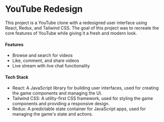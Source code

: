 # YouTube Redesign

This project is a YouTube clone with a redesigned user interface using React, Redux, and Tailwind CSS. The goal of this project was to recreate the core features of YouTube while giving it a fresh and modern look.

#### Features
<ul>
  <li>Browse and search for videos</li>
  <li>Like, comment, and share videos</li>
  <li>Live stream with live chat functionality</li>
</ul>

#### Tech Stack
<ul>
  <li>React: A JavaScript library for building user interfaces, used for creating the game components and managing the UI.</li>
  <li>Tailwind CSS: A utility-first CSS framework, used for styling the game components and providing a responsive design.</li>
  <li>Redux: A predictable state container for JavaScript apps, used for managing the game's state and actions.</li>
</ul>

